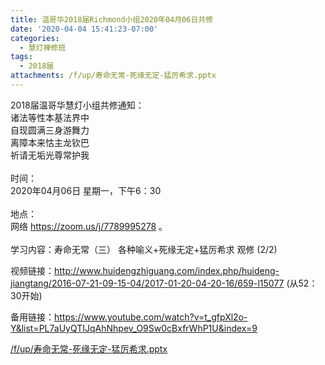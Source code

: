 ```yaml
---
title: 温哥华2018届Richmond小组2020年04月06日共修
date: '2020-04-04 15:41:23-07:00'
categories:
  - 慧灯禅修班
tags:
  - 2018届
attachments: /f/up/寿命无常-死缘无定-猛厉希求.pptx
---
```

2018届温哥华慧灯小组共修通知：\
诸法等性本基法界中\
自现圆满三身游舞力\
离障本来怙主龙钦巴\
祈请无垢光尊常护我\
\
时间：\
2020年04月06日 星期一，下午6：30\
\
地点：\
网络 <https://zoom.us/j/7789995278> 。\
\
学习内容：寿命无常（三） 各种喻义+死缘无定+猛厉希求 观修 (2/2)

视频链接：<http://www.huidengzhiguang.com/index.php/huideng-jiangtang/2016-07-21-09-15-04/2017-01-20-04-20-16/659-l15077> (从52：30开始)

备用链接：<https://www.youtube.com/watch?v=t_gfpXl2o-Y&list=PL7aUyQTIJqAhNhpev_O9Sw0cBxfrWhP1U&index=9>

[/f/up/寿命无常-死缘无定-猛厉希求.pptx](http://huidengchanxiu.net/hdv/f/up/寿命无常-死缘无定-猛厉希求.pptx)